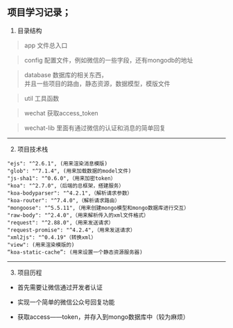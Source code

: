 ## 项目学习记录；

1. 目录结构

> app 文件总入口

> config 配置文件，例如微信的一些字段，还有mongodb的地址

> database 数据库的相关东西，<br >并且一些项目的路由，静态资源，数据模型，模版文件

> util 工具函数

> wechat 获取access_token

> wechat-lib 里面有通过微信的认证和消息的简单回复

----

2. 项目技术栈

```
"ejs": "^2.6.1", (用来渲染消息模版)
"glob": "^7.1.4", (用来加载数据的model文件)
"js-sha1": "^0.6.0",（用来加密token）
"koa": "^2.7.0",（后端的总框架，搭建服务）
"koa-bodyparser": "^4.2.1",（解析请求参数）
"koa-router": "^7.4.0",（解析请求路由）
"mongoose": "^5.5.11",（用来创建mongo模型和mongo数据库进行交互）
"raw-body": "^2.4.0",（用来解析传入的xml文件格式）
"request": "^2.88.0",（用来发送请求）
"request-promise": "^4.2.4",（用来发送请求）
"xml2js": "^0.4.19"（转换xml）
"view": (用来渲染模版的)
“koa-static-cache”: (用来设置一个静态资源服务器)
```
----

3. 项目历程

- 首先需要让微信通过开发者认证

- 实现一个简单的微信公众号回复功能

- 获取access——token，并存入到mongo数据库中（较为麻烦）


